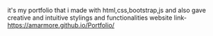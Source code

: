 it's my portfolio that i made with html,css,bootstrap,js and also gave creative and intuitive stylings and functionalities 
 
website link- https://amarmore.github.io/Portfolio/
